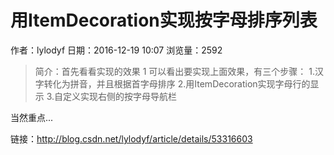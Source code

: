 # 用ItemDecoration实现按字母排序列表
作者：lylodyf
日期：2016-12-19 10:07
浏览量：2592
> 简介：首先看看实现的效果
1
可以看出要实现上面效果，有三个步骤：
1.汉字转化为拼音，并且根据首字母排序
2.用ItemDecoration实现字母行的显示
3.自定义实现右侧的按字母导航栏


当然重点...

 链接：http://blog.csdn.net/lylodyf/article/details/53316603
